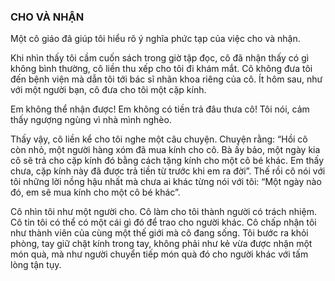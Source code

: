 ### CHO VÀ NHẬN

Một cô giáo đã giúp tôi hiểu rõ ý nghĩa phức tạp của việc cho và nhận.

Khi nhìn thấy tôi cầm cuốn sách trong giờ tập đọc, cô đã nhận thấy có gì không bình thường, cô liền thu xếp cho tôi đi khám mắt. Cô không đưa tôi đến bệnh viện mà dẫn tôi tới bác sĩ nhãn khoa riêng của cô. Ít hôm sau, như với một người bạn, cô đưa cho tôi một cặp kính.

Em không thể nhận được! Em không có tiền trả đâu thưa cô! Tôi nói, cảm thấy ngượng ngùng vì nhà mình nghèo.

Thấy vậy, cô liền kể cho tôi nghe một câu chuyện. Chuyện rằng: “Hồi cô còn nhỏ, một người hàng xóm đã mua kính cho cô. Bà ấy bảo, một ngày kia cô sẽ trả cho cặp kính đó bằng cách tặng kính cho một cô bé khác. Em thấy chưa, cặp kính này đã được trả tiền từ trước khi em ra đời”. Thế rồi cô nói với tôi những lời nồng hậu nhất mà chưa ai khác từng nói với tôi: “Một ngày nào đó, em sẽ mua kính cho một cô bé khác”.

Cô nhìn tôi như một người cho. Cô làm cho tôi thành người có trách nhiệm. Cô tin tôi có thể có một cái gì đó để trao cho người khác. Cô chấp nhận tôi như thành viên của cùng một thế giới mà cô đang sống. Tôi bước ra khỏi phòng, tay giữ chặt kính trong tay, không phải như kẻ vừa được nhận một món quà, mà như người chuyển tiếp món quà đó cho người khác với tấm lòng tận tụy.
